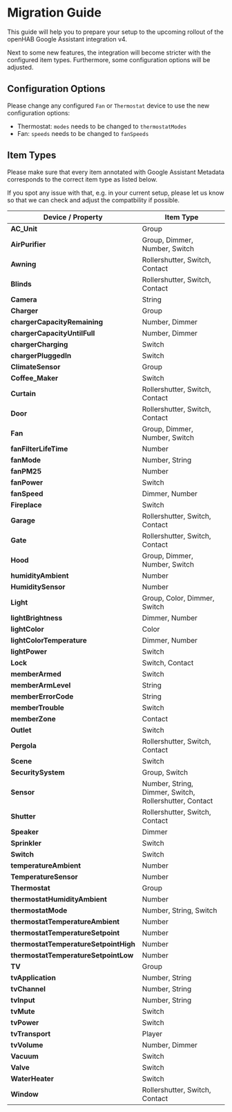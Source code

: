 # Migration Guide

This guide will help you to prepare your setup to the upcoming rollout of the openHAB Google Assistant integration v4.

Next to some new features, the integration will become stricter with the configured item types.
Furthermore, some configuration options will be adjusted.

## Configuration Options

Please change any configured `Fan` or `Thermostat` device to use the new configuration options:

- Thermostat: `modes` needs to be changed to `thermostatModes`
- Fan: `speeds` needs to be changed to `fanSpeeds`

## Item Types

Please make sure that every item annotated with Google Assistant Metadata corresponds to the correct item type as listed below.

If you spot any issue with that, e.g. in your current setup, please let us know so that we can check and adjust the compatbility if possible.

| Device / Property | Item Type |
| --- | --- |
| **AC_Unit** | Group |
| **AirPurifier** | Group, Dimmer, Number, Switch |
| **Awning** | Rollershutter, Switch, Contact |
| **Blinds** | Rollershutter, Switch, Contact |
| **Camera** | String |
| **Charger** | Group |
| **chargerCapacityRemaining** | Number, Dimmer |
| **chargerCapacityUntilFull** | Number, Dimmer |
| **chargerCharging** | Switch |
| **chargerPluggedIn** | Switch |
| **ClimateSensor** | Group |
| **Coffee_Maker** | Switch |
| **Curtain** | Rollershutter, Switch, Contact |
| **Door** | Rollershutter, Switch, Contact |
| **Fan** | Group, Dimmer, Number, Switch |
| **fanFilterLifeTime** | Number |
| **fanMode** | Number, String |
| **fanPM25** | Number |
| **fanPower** | Switch |
| **fanSpeed** | Dimmer, Number |
| **Fireplace** | Switch |
| **Garage** | Rollershutter, Switch, Contact |
| **Gate** | Rollershutter, Switch, Contact |
| **Hood** | Group, Dimmer, Number, Switch |
| **humidityAmbient** | Number |
| **HumiditySensor** | Number |
| **Light** | Group, Color, Dimmer, Switch |
| **lightBrightness** | Dimmer, Number |
| **lightColor** | Color |
| **lightColorTemperature** | Dimmer, Number |
| **lightPower** | Switch |
| **Lock** | Switch, Contact |
| **memberArmed** | Switch |
| **memberArmLevel** | String |
| **memberErrorCode** | String |
| **memberTrouble** | Switch |
| **memberZone** | Contact |
| **Outlet** | Switch |
| **Pergola** | Rollershutter, Switch, Contact |
| **Scene** | Switch |
| **SecuritySystem** | Group, Switch |
| **Sensor** | Number, String, Dimmer, Switch, Rollershutter, Contact |
| **Shutter** | Rollershutter, Switch, Contact |
| **Speaker** | Dimmer |
| **Sprinkler** | Switch |
| **Switch** | Switch |
| **temperatureAmbient** | Number |
| **TemperatureSensor** | Number |
| **Thermostat** | Group |
| **thermostatHumidityAmbient** | Number |
| **thermostatMode** | Number, String, Switch |
| **thermostatTemperatureAmbient** | Number |
| **thermostatTemperatureSetpoint** | Number |
| **thermostatTemperatureSetpointHigh** | Number |
| **thermostatTemperatureSetpointLow** | Number |
| **TV** | Group |
| **tvApplication** | Number, String |
| **tvChannel** | Number, String |
| **tvInput** | Number, String |
| **tvMute** | Switch |
| **tvPower** | Switch |
| **tvTransport** | Player |
| **tvVolume** | Number, Dimmer |
| **Vacuum** | Switch |
| **Valve** | Switch |
| **WaterHeater** | Switch |
| **Window** | Rollershutter, Switch, Contact |
